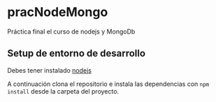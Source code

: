# pracNodeMongo
Práctica final el curso de nodejs y MongoDb

## Setup de entorno de desarrollo

Debes tener instalado [nodejs](http://nodejs.org/en/)

A continuación clona el repositorio e instala las dependencias con `npm install` desde la carpeta del proyecto.



